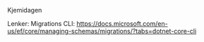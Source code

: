 Kjemidagen


Lenker:
Migrations CLI: https://docs.microsoft.com/en-us/ef/core/managing-schemas/migrations/?tabs=dotnet-core-cli
